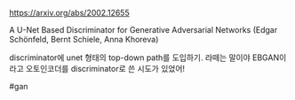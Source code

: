 https://arxiv.org/abs/2002.12655

A U-Net Based Discriminator for Generative Adversarial Networks (Edgar Schönfeld, Bernt Schiele, Anna Khoreva)

discriminator에 unet 형태의 top-down path를 도입하기. 라떼는 말이야 EBGAN이라고 오토인코더를 discriminator로 쓴 시도가 있었어!

#gan